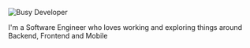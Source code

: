 
![Busy Developer](developer-preview-01.jpeg)

I'm a Software Engineer who loves working and exploring things around Backend, Frontend and Mobile
